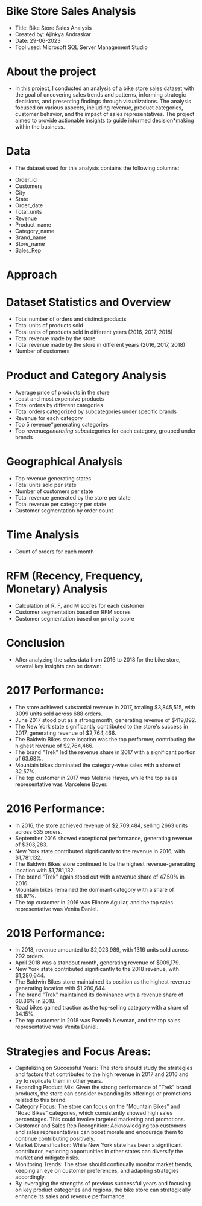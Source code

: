 # Bike Store Sales Analysis

* Title: Bike Store Sales Analysis
* Created by: Ajinkya Andraskar
* Date: 29-06-2023
* Tool used: Microsoft SQL Server Management Studio

# About the project
* In this project, I conducted an analysis of a bike store sales dataset with the goal of uncovering sales trends and patterns, informing strategic decisions, and presenting findings through visualizations. The analysis focused on various aspects, including revenue, product categories, customer behavior, and the impact of sales representatives. The project aimed to provide actionable insights to guide informed decision*making within the business.

# Data
- The dataset used for this analysis contains the following columns:

* Order_id
* Customers
* City
* State
* Order_date
* Total_units
* Revenue
* Product_name
* Category_name
* Brand_name
* Store_name
* Sales_Rep


# Approach

# Dataset Statistics and Overview

* Total number of orders and distinct products
* Total units of products sold
* Total units of products sold in different years (2016, 2017, 2018)
* Total revenue made by the store
* Total revenue made by the store in different years (2016, 2017, 2018)
* Number of customers

# Product and Category Analysis

* Average price of products in the store
* Least and most expensive products
* Total orders by different categories
* Total orders categorized by subcategories under specific brands
* Revenue for each category
* Top 5 revenue*generating categories
* Top revenue*generating sub*categories for each category, grouped under brands

# Geographical Analysis

* Top revenue generating states
* Total units sold per state
* Number of customers per state
* Total revenue generated by the store per state
* Total revenue per category per state
* Customer segmentation by order count

# Time Analysis

* Count of orders for each month

# RFM (Recency, Frequency, Monetary) Analysis

* Calculation of R, F, and M scores for each customer
* Customer segmentation based on RFM scores
* Customer segmentation based on priority score

# Conclusion

- After analyzing the sales data from 2016 to 2018 for the bike store, several key insights can be drawn:

# 2017 Performance:

* The store achieved substantial revenue in 2017, totaling $3,845,515, with 3099 units sold across 688 orders.
* June 2017 stood out as a strong month, generating revenue of $419,892.
* The New York state significantly contributed to the store's success in 2017, generating revenue of $2,764,466.
* The Baldwin Bikes store location was the top performer, contributing the highest revenue of $2,764,466.
* The brand "Trek" led the revenue share in 2017 with a significant portion of 63.68%.
* Mountain bikes dominated the category-wise sales with a share of 32.57%.
* The top customer in 2017 was Melanie Hayes, while the top sales representative was Marcelene Boyer.

# 2016 Performance:

* In 2016, the store achieved revenue of $2,709,484, selling 2663 units across 635 orders.
* September 2016 showed exceptional performance, generating revenue of $303,283.
* New York state contributed significantly to the revenue in 2016, with $1,781,132.
* The Baldwin Bikes store continued to be the highest revenue-generating location with $1,781,132.
* The brand "Trek" again stood out with a revenue share of 47.50% in 2016.
* Mountain bikes remained the dominant category with a share of 48.97%.
* The top customer in 2016 was Elinore Aguilar, and the top sales representative was Venita Daniel.

# 2018 Performance:

* In 2018, revenue amounted to $2,023,989, with 1316 units sold across 292 orders.
* April 2018 was a standout month, generating revenue of $909,179.
* New York state contributed significantly to the 2018 revenue, with $1,280,644.
* The Baldwin Bikes store maintained its position as the highest revenue-generating location with $1,280,644.
* The brand "Trek" maintained its dominance with a revenue share of 68.86% in 2018.
* Road bikes gained traction as the top-selling category with a share of 34.15%.
* The top customer in 2018 was Pamelia Newman, and the top sales representative was Venita Daniel.

# Strategies and Focus Areas:

* Capitalizing on Successful Years: The store should study the strategies and factors that contributed to the high revenue in 2017 and 2016 and try to replicate them in other years.
* Expanding Product Mix: Given the strong performance of "Trek" brand products, the store can consider expanding its offerings or promotions related to this brand.
* Category Focus: The store can focus on the "Mountain Bikes" and "Road Bikes" categories, which consistently showed high sales percentages. This could involve targeted marketing and promotions.
* Customer and Sales Rep Recognition: Acknowledging top customers and sales representatives can boost morale and encourage them to continue contributing positively.
* Market Diversification: While New York state has been a significant contributor, exploring opportunities in other states can diversify the market and mitigate risks.
* Monitoring Trends: The store should continually monitor market trends, keeping an eye on customer preferences, and adapting strategies accordingly.
* By leveraging the strengths of previous successful years and focusing on key product categories and regions, the bike store can strategically enhance its sales and revenue performance.
